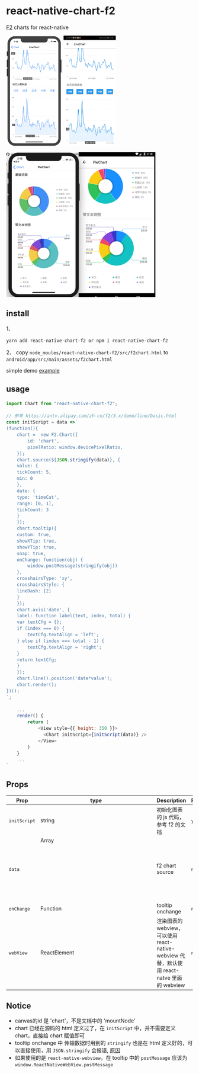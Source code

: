 # react-native-chart-f2

[F2](https://antv.alipay.com/zh-cn/f2/3.x/index.html) charts for react-native

<img src="example/image/ios.jpg" width="30%" height="30%"> <img src="example/image/android.jpg" width="28%" height="28%">


<img src="example/image/pie-chart.jpg" width="80%" height="80%">

## install

1、

```
yarn add react-native-chart-f2 or npm i react-native-chart-f2
```

2、 copy `node_moules/react-native-chart-f2/src/f2chart.html` to `android/app/src/main/assets/f2chart.html`

simple demo [example](example)

## usage

```js
import Chart from "react-native-chart-f2";

// 参考 https://antv.alipay.com/zh-cn/f2/3.x/demo/line/basic.html
const initScript = data =>`
(function(){
    chart =  new F2.Chart({
        id: 'chart',
        pixelRatio: window.devicePixelRatio,
    });
    chart.source(${JSON.stringify(data)}, {
    value: {
    tickCount: 5,
    min: 0
    },
    date: {
    type: 'timeCat',
    range: [0, 1],
    tickCount: 3
    }
    });
    chart.tooltip({
    custom: true,
    showXTip: true,
    showYTip: true,
    snap: true,
    onChange: function(obj) {
        window.postMessage(stringify(obj))
    },
    crosshairsType: 'xy',
    crosshairsStyle: {
    lineDash: [2]
    }
    });
    chart.axis('date', {
    label: function label(text, index, total) {
    var textCfg = {};
    if (index === 0) {
        textCfg.textAlign = 'left';
    } else if (index === total - 1) {
        textCfg.textAlign = 'right';
    }
    return textCfg;
    }
    });
    chart.line().position('date*value');
    chart.render();
})();
`;

    ...
    render() {
        return (
            <View style={{ height: 350 }}>
              <Chart initScript={initScript(data)} />
            </View>
        )
    }
    ...
`
```

## Props

| Prop         | type          | Description                                                                                 | Required |
| ------------ | ------------- | ------------------------------------------------------------------------------------------- | -------- |
| `initScript` | string        | 初始化图表的 js 代码，参考 f2 的文档                                                        | `yes`    |
| `data`       | Array<Object> | f2 chart source                                                                             | `no`     |
| `onChange`   | Function      | tooltip onchange                                                                            | `no`     |
| `webView`    | ReactElement  | 渲染图表的 webview，可以使用 react-native-webview 代替，默认使用 react-natve 里面的 webview | `no`     |

## Notice

- canvas的id 是 'chart'，不是文档中的 'mountNode'
- chart 已经在源码的 html 定义过了，在 `initScript` 中，并不需要定义 chart，直接给 chart 赋值即可
- tooltip onchange 中 传输数据时用到的 `stringify` 也是在 html 定义好的，可以直接使用，用 `JSON.stringify` 会报错, [原因](https://developer.mozilla.org/en-US/docs/Web/JavaScript/Reference/Errors/Cyclic_object_value)
- 如果使用的是 `react-native-webview`，在 tooltip 中的 `postMessage` 应该为 `window.ReactNativeWebView.postMessage`
